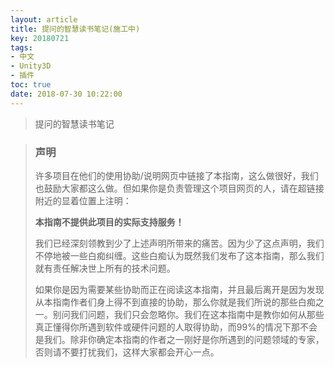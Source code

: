```yaml
---
layout: article
title: 提问的智慧读书笔记(施工中)
key: 20180721
tags:
- 中文
- Unity3D
- 插件
toc: true
date: 2018-07-30 10:22:00
---
```

> 提问的智慧读书笔记

> ### 声明
>
> 许多项目在他们的使用协助/说明网页中链接了本指南，这么做很好，我们也鼓励大家都这么做。但如果你是负责管理这个项目网页的人，请在超链接附近的显着位置上注明： 
>
> __本指南不提供此项目的实际支持服务！__
>
> 我们已经深刻领教到少了上述声明所带来的痛苦。因为少了这点声明，我们不停地被一些白痴纠缠。这些白痴认为既然我们发布了这本指南，那么我们就有责任解决世上所有的技术问题。
>
> 如果你是因为需要某些协助而正在阅读这本指南，并且最后离开是因为发现从本指南作者们身上得不到直接的协助，那么你就是我们所说的那些白痴之一。别问我们问题，我们只会忽略你。我们在这本指南中是教你如何从那些真正懂得你所遇到软件或硬件问题的人取得协助，而99%的情况下那不会是我们。除非你确定本指南的作者之一刚好是你所遇到的问题领域的专家，否则请不要打扰我们，这样大家都会开心一点。

<!--more-->

